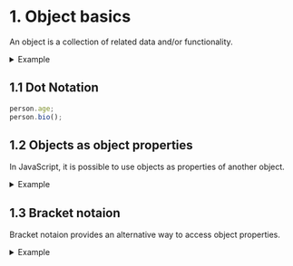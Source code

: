 # 1. Object basics
An object is a collection of related data and/or functionality. 

<details>
  <summary>Example</summary>
  
```js
// Object literal
const person = {
  name: ["Bob", "Smith"],
  age: 32,
  bio() {
    console.log(`${this.name[0]} ${this.name[1]} is ${this.age} years old.`);
  },
  introduceSelf() {
    console.log(`Hi! I'm ${this.name[0]}.`);
  },
};

console.log(person.name); // [ 'Bob', 'Smith' ]
console.log(person.name[0]); // Bob
console.log(person.age); // 32
console.log(person.bio()); // Bob Smith is 32 years old.
console.log(person.introduceSelf()); // Hi! I'm Bob.
```
</details>

## 1.1 Dot Notation
```js
person.age;
person.bio();
```

## 1.2 Objects as object properties
In JavaScript, it is possible to use objects as properties of another object. 

<details>
  <summary>Example</summary>
  
```js
// Creating objects
let address = {
  street: '123 Main St',
  city: 'Cityville',
  country: 'Countryland'
};

let person = {
  name: 'John Doe',
  age: 25,
  address: address
};

// Accessing object properties
console.log(person.name); // Output: John Doe
console.log(person.address.street); // Output: 123 Main St
console.log(person.address.city); // Output: Cityville
console.log(person.address.country); // Output: Countryland

// Modifying object properties
person.name = 'Jane Smith';
person.address.city = 'Townsville';

console.log(person.name); // Output: Jane Smith
console.log(person.address.city); // Output: Townsville
```
</details>

## 1.3 Bracket notaion
Bracket notaion provides an alternative way to access object properties.

<details>
  <summary>Example</summary>
  
```js
const person = {
  name: ["Bob", "Smith"],
  age: 32,
};

function logProperty(propertyName) {
  console.log(person[propertyName]);
}

logProperty("name");
// ["Bob", "Smith"]
logProperty("age");
// 32
```
</details>


